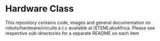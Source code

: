 # Hardware Class
This repository contains code, images and general documentation on robots/hardware/circuits e.t.c available at iSTEMLabsAfrica. Please see respective sub-directories for a separate README on each item
